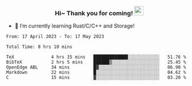 <h3 align="center">
    Hi~ Thank you for coming!
    <img src="https://media.giphy.com/media/hvRJCLFzcasrR4ia7z/giphy.gif" width="25px">
</h3>

<!--
**pineapple-man/pineapple-man** is a ✨ _special_ ✨ repository because its `README.md` (this file) appears on your GitHub profile.

Here are some ideas to get you started:
- 🔭 I’m currently working on ...
- 🤔 I’m looking for help with ...
- 💬 Ask me about ...
- 📫 How to reach me: ...
- 😄 Pronouns: ...
- ⚡ Fun fact: 
- 👯 I’m looking to collaborate on kubernetes
-->
- 🌱 I’m currently learning Rust/C/C++ and Storage!

<!--START_SECTION:waka-->

```text
From: 17 April 2023 - To: 17 May 2023

Total Time: 8 hrs 10 mins

TeX              4 hrs 15 mins   █████████████░░░░░░░░░░░░   51.76 %
BibTeX           2 hrs 5 mins    ██████▒░░░░░░░░░░░░░░░░░░   25.45 %
OpenEdge ABL     34 mins         █▓░░░░░░░░░░░░░░░░░░░░░░░   06.90 %
Markdown         22 mins         █░░░░░░░░░░░░░░░░░░░░░░░░   04.62 %
C                15 mins         ▓░░░░░░░░░░░░░░░░░░░░░░░░   03.20 %
```

<!--END_SECTION:waka-->
